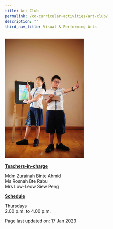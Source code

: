 ```yaml
---
title: Art Club
permalink: /co-curricular-activities/art-club/
description: ""
third_nav_title: Visual & Performing Arts
---
```

<img style="width: 50%;" src="/images/art.jpeg">
<p><u><strong>Teachers-in-charge</strong></u></p>
<p>Mdm Zurainah Binte Ahmid<br />Ms Rosnah Bte Rabu<br />Mrs Low-Leow Siew Peng</p>
<p><u><strong>Schedule</strong></u></p>
<p>Thursdays<br />2.00 p.m. to 4.00 p.m.</p>

<p>Page last updated on: 17 Jan 2023</p>
